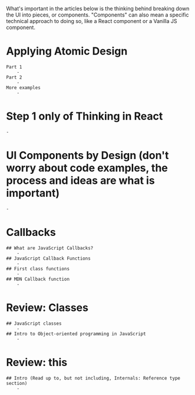What's important in the articles below is the thinking behind breaking down the UI into pieces, or components.  "Components" can also mean a specific technical approach to doing so, like a React component or a Vanilla JS component.

# Applying Atomic Design
    Part 1 
        - 
    Part 2
        -  
    More examples 
        - 

# Step 1 only of Thinking in React 
    - 

# UI Components by Design  (don't worry about code examples, the process and ideas are what is important)
    - 

# Callbacks
    ## What are JavaScript Callbacks? 
        - 
    ## JavaScript Callback Functions 
        - 
    ## First class functions 
        - 
    ## MDN Callback function 
        - 

# Review: Classes
    ## JavaScript classes 
        - 
    ## Intro to Object-oriented programming in JavaScript 
        - 

# Review: this
    ## Intro (Read up to, but not including, Internals: Reference type section)
        - 